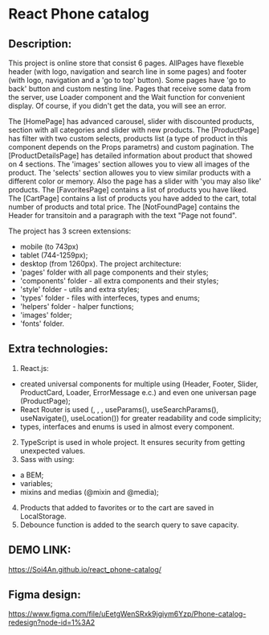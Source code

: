 # React Phone catalog

## Description:
This project is online store that consist 6 pages.
AllPages have flexeble header (with logo, navigation and
search line in some pages) and footer (with logo, navigation and
a 'go to top' button). Some pages have 'go to back' button and
custom nesting line. Pages that receive some data from the server,
use Loader component and the Wait function for convenient display.
Of course, if you didn't get the data, you will see an error.

The [HomePage] has advanced carousel, slider with discounted products,
section with all categories and slider with new products.
The [ProductPage] has filter with two custom selects, products list
(a type of product in this component depends on the Props parametrs)
and custom pagination.
The [ProductDetailsPage] has detailed information about product
that showed on 4 sections. The 'images' section allowes you to view
all images of the product. The 'selects' section allowes you to view
similar products with a different color or memory. Also the page has
a slider with 'you may also like' products.
The [FavoritesPage] contains a list of products you have liked.
The [CartPage] contains a list of products you have added to the cart,
total number of products and total price.
The [NotFoundPage] contains the Header for transitoin and
a paragraph with the text "Page not found".

The project has 3 screen extensions:
  - mobile (to 743px)
  - tablet (744-1259px);
  - desktop (from 1260px).
The project architecture:
  - 'pages' folder with all page components and their styles;
  - 'components' folder - all extra components and their styles;
  - 'style' folder - utils and extra styles;
  - 'types' folder - files with interfeces, types and enums;
  - 'helpers' folder - halper functions;
  - 'images' folder;
  - 'fonts' folder.

## Extra technologies:
1) React.js:
  - created universal components for multiple using (Header, Footer, Slider, ProductCard, Loader, ErrorMessage e.c.) and even one universan page (ProductPage);
  - React Router is used (<Routers>, <Router>, <NavLink>, useParams(), useSearchParams(), useNavigate(), useLocation()) for greater readability and code simplicity;
  - types, interfaces and enums is used in almost every component.
2) TypeScript is used in whole project.
  It ensures security from getting unexpected values.
3) Sass with using:
  - a BEM;
  - variables;
  - mixins and medias (@mixin and @media);
4) Products that added to favorites or to the cart are saved in LocalStorage.
5) Debounce function is added to the search query to save capacity.

## DEMO LINK:
https://Soi4An.github.io/react_phone-catalog/

## Figma design:
https://www.figma.com/file/uEetgWenSRxk9jgiym6Yzp/Phone-catalog-redesign?node-id=1%3A2
